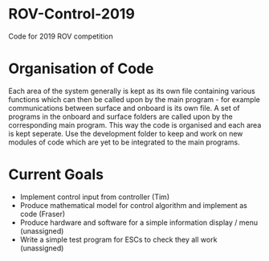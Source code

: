 # ROV-Control-2019
Code for 2019 ROV competition

# Organisation of Code
Each area of the system generally is kept as its own file containing various functions which can then be called 
upon by the main program - for example communications between surface and onboard is its own file. A set of 
programs in the onboard and surface folders are called upon by the corresponding main program. This way the 
code is organised and each area is kept seperate. Use the development folder to keep and work on new modules 
of code which are yet to be integrated to the main programs.

# Current Goals
- Implement control input from controller (Tim)
- Produce mathematical model for control algorithm and implement as code (Fraser)
- Produce hardware and software for a simple information display / menu (unassigned)
- Write a simple test program for ESCs to check they all work (unassigned)
